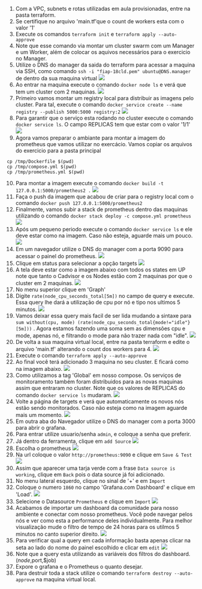 1. Com a VPC, subnets e rotas utilizadas em aula provisionadas, entre na pasta terraform.
2. Se certifique no arquivo 'main.tf'que o count de workers esta com o valor '1'
3. Execute os comandos `terraform init` e `terraform apply --auto-approve`
4. Note que esse comando via montar um cluster swarm com um Manager e um Worker, além de colocar os aquivos necessários para o exercicio no Manager.
5. Utilize o DNS do manager da saida do terraform para acessar a maquina via SSH, como comando `ssh -i "fiap-18cld.pem" ubuntu@DNS.manager` de dentro da sua maquina virtual
   ![](img/primeiroApply.png)
6. Ao entrar na maquina execute o comando `docker node ls` e verá que tem um cluster com 2 maquinas.
   ![](img/nodels1.png)
7. Primeiro vamos montar um registry local para distribuir as imagens pelo cluster. Para tal, execute o comando `docker service create --name registry --publish 5000:5000 registry:2`
![](img/registrycreation.png)
8. Para garantir que o serviço esta rodando no cluster execute o comando `docker service ls`. O campo REPLICAS tem que estar com o valor '1/1'
![](img/servicels1.png)   
9. Agora vamos preparar o ambiante para montar a imagem do prometheus que vamos utilizar no exercácio. Vamos copiar os arquivos do exercicio para a pasta principal
``` $bash
cp /tmp/Dockerfile $(pwd) 
cp /tmp/compose.yml $(pwd)
cp /tmp/prometheus.yml $(pwd)
```
10. Para montar a imagem execute o comando `docker build -t 127.0.0.1:5000/prometheus2 .`
![](img/dockerbuild.png)
11. Faça o push da imagem que acabou de criar para o registry local com o comando `docker push 127.0.0.1:5000/prometheus2` 
12. Finalmente, vamos subir a stack de prometheus dentro das maquinas utilizando o comando `docker stack deploy -c compose.yml prometheus`
![](img/stackdeploy1.png)
13. Após um pequeno periodo execute o comando `docker service ls` e ele deve estar como na imagem. Caso não esteja, aguarde mais um pouco.
![](img/servicels2.png)
14. Em um navegador utilize o DNS do manager com a porta 9090 para acessar o painel do prometheus.
![](img/promFirstAccess.png)
15. Clique em status para selecionar a opção targets
![](img/statustargets.png)
16. A tela deve estar como a imagem abaixo com todos os states em UP note que tanto o Cadvisor e os Nodes estão com 2 maquinas por que o cluster em 2 maquinas.
![](img/statusok1.png)
17. No menu superior clique em 'Graph'
18. Digite `rate(node_cpu_seconds_total[5m])` no campo de query e execute. Essa query lhe dará a utilização de cpu por nó e tipo nos ultimos 5 minutos.
![](img/qry1.png)
19. Vamos deixar essa query mais facil de ser lida mudando a sintaxe para `sum without(cpu, mode) (rate(node_cpu_seconds_total{mode!="idle"}[5m]))` . Agora estamos fazendo uma soma sem as dimensões cpu e mode, apenas nó, e filtrando o mode para não trazer nada com "idle".
![](img/qry2.png)
20. De volta a sua maquina virtual local, entre na pasta terraform e edite o arquivo 'main.tf' alterando o count dos workers para 4.
![](img/countedit.png)
21. Execute o comando `terraform apply --auto-approve`
22. Ao final você terá adicionado 3 maquina no seu cluster. E ficará como na imagem abaixo.
![](img/nodels2.png)
23. Como utilizamos a tag 'Global' em nosso compose. Os serviços de monitoramento também foram distribuidos para as novas maquinas assim que entraram no cluster. Note que os valores de REPLICAS do comando `docker service ls` mudaram.
![](img/servicels3.png)
24. Volte a página de targets e verá que automaticamente os novos nós estão sendo monitorados. Caso não esteja como na imagem aguarde mais um momento.
![](img/statustargets2.png)
25. Em outra aba do Navegador utilize o DNS do manager com a porta 3000 para abrir o grafana.
26. Para entrar utilize usuario/senha `admin`, e coloque a senha que preferir.
27. Já dentro da ferramenta, clique em `add Source`
![](img/addsource.png)
28. Escolha o prometheus
![](img/promChoose.png)
29. Na url coloque o valor `http://prometheus:9090` e clique em `Save & Test`
![](img/addsource2.png)
30. Assim que aparecer uma tarja verde com a frase `Data source is working`, clique em `Back` pois o data source já foi adicionado.
31. No menu lateral esquerdo, clique no sinal de '+' e em `Import`
32. Coloque o numero `1860` no campo 'Grafana.com Dashboard' e clique em 'Load'.
![](img/import1.png)
33. Selecione o Datasource `Prometheus` e clique em `Import`
![](img/import2.png)
34. Acabamos de importar um dashboard da comunidade para nosso ambiente e conectar com nosso prometheus.
Você pode navegar pelos nós e ver como esta a performance deles individualmente. Para melhor visualização mude o filtro de tempo de 24 horas para os utilmos 5 minutos no canto superior direito.
![](img/dash1.png)
35. Para verificar qual a query em cada informação basta apenas clicar na seta ao lado do nome do painel escolhido e clicar em `edit`
![](img/dashedit1.png)
36. Note que a query esta utilizando as variáveis dos filtros do dashboard. ($node,$port,$job)
37. Expore o grafana e o Prometheus o quanto desejar.
38. Para destruir toda a stack utilize o comando `terraform destroy --auto-approve` na maquina virtual local.



